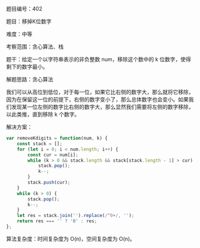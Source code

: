 题目编号：402

题目：移掉K位数字

难度：中等

考察范围：贪心算法、栈

题干：给定一个以字符串表示的非负整数 num，移除这个数中的 k 位数字，使得剩下的数字最小。

解题思路：贪心算法

我们可以从高位到低位，对于每一位，如果它比右侧的数字大，那么就将它移除，因为在保留这一位的前提下，右侧的数字变小了，那么总体数字也会变小。如果我们发现某一位左侧的数字比右侧的数字大，那么显然我们需要将左侧的数字移除，以此类推，直到移除 k 个数字。

解决方案：

```javascript
var removeKdigits = function(num, k) {
    const stack = [];
    for (let i = 0; i < num.length; i++) {
        const cur = num[i];
        while (k > 0 && stack.length && stack[stack.length - 1] > cur) {
            stack.pop();
            k--;
        }
        stack.push(cur);
    }
    while (k > 0) {
        stack.pop();
        k--;
    }
    let res = stack.join('').replace(/^0+/, '');
    return res === '' ? '0' : res;
};
```

算法复杂度：时间复杂度为 O(n)，空间复杂度为 O(n)。
